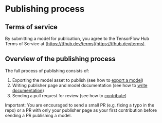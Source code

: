 <!--* freshness: { owner: 'wgierke' reviewed: '2021-11-22' review_interval: '6 months' } *-->

# Publishing process

## Terms of service

By submitting a model for publication, you agree to the TensorFlow Hub Terms of
Service at [https://tfhub.dev/terms](https://tfhub.dev/terms).

## Overview of the publishing process

The full process of publishing consists of:

1.  Exporting the model asset to publish (see how to
    [export a model](exporting_tf2_saved_model.md))
1.  Writing publisher page and model documentation (see how to
    [write documentation](writing_documentation.md))
1.  Sending a pull request for review (see how to
    [contribute](contribute_a_model.md))

Important: You are encouraged to send a small PR (e.g. fixing a typo in the
repo) or a PR with only your publisher page as your first contribution before
sending a PR publishing a model.
